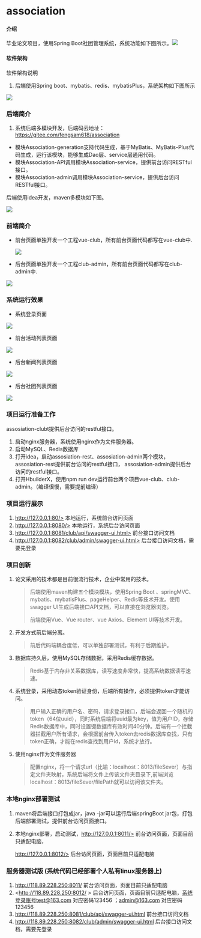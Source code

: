 # association

#### 介绍
毕业论文项目，使用Spring Boot社团管理系统，系统功能如下图所示。![](系统说明/系统功能.png)

#### 软件架构
软件架构说明

1. 后端使用Spring boot、mybatis、redis、mybatisPlus，系统架构如下图所示

![](系统说明/系统架构.png)

### 后端简介

1. 系统后端多模块开发，后端码云地址：<https://gitee.com/fengsam618/association>

* 模块Association-generation支持代码生成，基于MyBatis、MyBatis-Plus代码生成，运行该模块，能够生成Dao层、service层通用代码。
* 模块Association-API调用模块Association-service，提供前台访问RESTful接口。
* 模块Association-admin调用模块Association-service，提供后台访问RESTful接口。

 后端使用idea开发，maven多模块如下图。

![](系统说明/后端多模块开发.png)

### 前端简介

* 前台页面单独开发一个工程vue-club，所有前台页面代码都写在vue-club中.

  ![](系统说明/club前台项目目录结构.png)

* 后台页面单独开发一个工程club-admin，所有前台页面代码都写在club-admin中.

![](系统说明/后台clu-admin.png)

### 系统运行效果

* 系统登录页面

![](运行效果图/登录页面.png)

* 前台活动列表页面

![](运行效果图/活动列表.png)

* 后台新闻列表页面

![](运行效果图/新闻列表.png)

* 后台社团列表页面

![](运行效果图/社团列表.png)



### 项目运行准备工作

assosiation-clubt提供后台访问的restful接口。

1. 启动nginx服务器，系统使用nginx作为文件服务器。
2. 启动MySQL、Redis数据库
3. 打开idea，启动assosiation-rest、assosiation-admin两个模块，assosiation-rest提供前台访问的restful接口， assosiation-admin提供后台访问的restful接口。
4. 打开HbuilderX，使用npm run dev运行前台两个项目vue-club、club-admin。（编译很慢，需要提前编译）

### 项目运行展示

1. http://127.0.0.1:80/>   本地运行，系统前台访问页面
2. http://127.0.0.1:8080/>   本地运行，系统后台访问页面
3. http://127.0.0.1:8081/club/api/swagger-ui.html>   前台接口访问文档
4. http://127.0.0.1:8082/club/admin/swagger-ui.html>  后台接口访问文档，需要先登录





### 项目创新

1. 论文采用的技术都是目前很流行技术，企业中常用的技术。

   > 后端使用maven构建五个模块模块，使用Spring Boot 、springMVC、mybatis、mybatisPlus、pageHelper、Redis等技术开发。使用 swagger UI生成后端接口API文档，可以直接在浏览器浏览。
   >
   > 前端使用Vue、Vue router、vue Axios、Element UI等技术开发。

2. 开发方式前后端分离。

   > 前后代码端耦合度低，可以单独部署测试，有利于后期维护。

3. 数据库持久层，使用MySQL存储数据，采用Redis缓存数据。

   > Redis基于内存非关系数据库，读写速度非常快，提高系统数据读写速速。

4. 系统登录，采用动态token验证身份，后端所有操作，必须提供token才能访问。

   > 用户输入正确的用户名、密码，请求登录接口，后端会返回一个随机的token（64位uuid），同时系统后端将uuid最为key，值为用户ID，存储Redis数据库中，同时设置键数据库有效时间40分钟。后端有一个拦截器拦截用户所有请求，会根据前台传入token去redis数据库查找，只有token正确，才能在redis查找到用户id，系统才放行。

5. 使用nginx作为文件服务器

   > 配置nginx，将一个请求url（比喻：localhost：8013/fileSever）与指定文件夹映射，系统后端将文件上传该文件夹目录下,前端浏览localhost：8013/fileSever/filePath就可以访问该文件夹。



### 本地nginx部署测试

1. maven将后端接口打包成jar，java -jar可以运行后端springBoot jar包，打包后端部署测试，提供前台访问页面接口。

2. 本地nginx部署，启动测试，http://127.0.0.1:8011/>   前台访问页面，页面目前只适配电脑，

   http://127.0.0.1:8012/>   后台访问页面，页面目前只适配电脑

### 服务器测试版   (系统代码已经部署个人私有linux服务器上)

1. <http://118.89.228.250:8011/>   前台访问页面，页面目前只适配电脑
2. <http://118.89.228.250:8012/ >   后台访问页面，页面目前只适配电脑，系统登录账号test@163.com 对应密码123456 ；admin@163.com  对应密码123456 
3. <http://118.89.228.250:8081/club/api/swagger-ui.html>   前台接口访问文档
4. <http://118.89.228.250:8082/club/admin/swagger-ui.html>  后台接口访问文档，需要先登录

